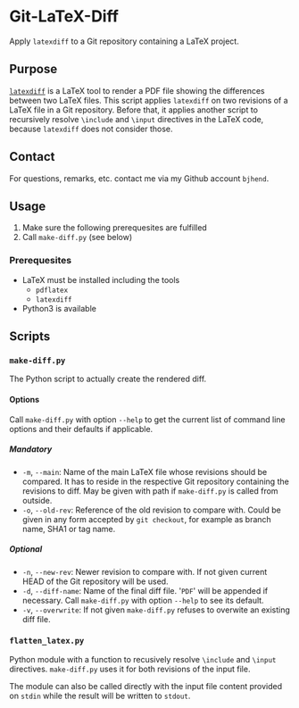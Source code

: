 
# Git-LaTeX-Diff

Apply `latexdiff` to a Git repository containing a LaTeX project.


## Purpose

[`latexdiff`](https://www.ctan.org/pkg/latexdiff) is a LaTeX tool to render a PDF file showing the differences between two LaTeX files. This script applies `latexdiff` on two revisions of a LaTeX file in a Git repository. Before that, it applies another script to recursively resolve `\include` and `\input` directives in the LaTeX code, because `latexdiff` does not consider those.


## Contact

For questions, remarks, etc. contact me via my Github account `bjhend`.


## Usage

1. Make sure the following prerequesites are fulfilled
1. Call `make-diff.py` (see below)

### Prerequesites

* LaTeX must be installed including the tools
    * `pdflatex`
    * `latexdiff`
* Python3 is available


## Scripts

### `make-diff.py`

The Python script to actually create the rendered diff.

#### Options

Call `make-diff.py` with option `--help` to get the current list of command line options and their defaults if applicable.

##### Mandatory

* `-m`, `--main`: Name of the main LaTeX file whose revisions should be compared. It has to reside in the respective Git repository containing the revisions to diff. May be given with path if `make-diff.py` is called from outside.
* `-o`, `--old-rev`: Reference of the old revision to compare with. Could be given in any form accepted by `git checkout`, for example as branch name, SHA1 or tag name.

##### Optional

* `-n`, `--new-rev`: Newer revision to compare with. If not given current HEAD of the Git repository will be used.
* `-d`, `--diff-name`: Name of the final diff file. '`PDF`' will be appended if necessary. Call `make-diff.py` with option `--help` to see its default.
* `-v`, `--overwrite`: If not given `make-diff.py` refuses to overwite an existing diff file.


### `flatten_latex.py`

Python module with a function to recusively resolve `\include` and `\input` directives. `make-diff.py` uses it for both revisions of the input file.

The module can also be called directly with the input file content provided on `stdin` while the result will be written to `stdout`.
